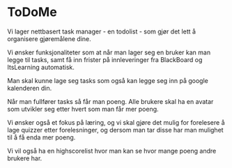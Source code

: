 # ToDoMe

Vi lager nettbasert task manager - en todolist - som gjør det lett å organisere gjøremålene dine.

Vi ønsker funksjonaliteter som at når man lager seg en bruker kan man legge til tasks, samt få inn frister på innleveringer
fra BlackBoard og ItsLearning automatisk.

Man skal kunne lage seg tasks som også kan legge seg inn på google kalenderen din.

Når man fullfører tasks så får man poeng. Alle brukere skal ha en avatar som utvikler seg etter hvert som man får mer
poeng.

Vi ønsker også et fokus på læring, og vi skal gjøre det mulig for forelesere å lage quizzer etter forelesninger, og
dersom man tar disse har man mulighet til å få enda mer poeng.

Vi vil også ha en highscorelist hvor man kan se hvor mange poeng andre brukere har.

